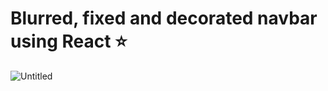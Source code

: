 # Blurred, fixed and decorated navbar using React ⭐


![Untitled](https://github.com/valeriaRaizzman/navBar/assets/132442225/e8c74828-3f5f-4881-8743-b095f13df13c)



